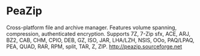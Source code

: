 PeaZip
======

Cross-platform file and archive manager. Features volume spanning, compression, authenticated encryption. Supports 7Z, 7-Zip sfx, ACE, ARJ, BZ2, CAB, CHM, CPIO, DEB, GZ, ISO, JAR, LHA/LZH, NSIS, OOo, PAQ/LPAQ, PEA, QUAD, RAR, RPM, split, TAR, Z, ZIP.
http://peazip.sourceforge.net
